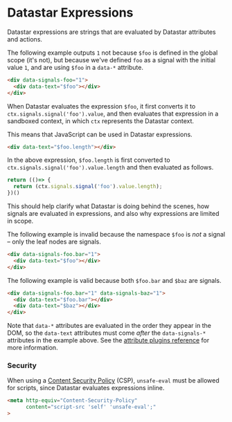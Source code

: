 # Datastar Expressions

Datastar expressions are strings that are evaluated by Datastar attributes and actions. 

The following example outputs `1` not because `$foo` is defined in the global scope (it's not), but because we've defined `foo` as a signal with the initial value `1`, and are using `$foo` in a `data-*` attribute.

```html
<div data-signals-foo="1">
  <div data-text="$foo"></div>
</div>
```

When Datastar evaluates the expression `$foo`, it first converts it to `ctx.signals.signal('foo').value`, and then evaluates that expression in a sandboxed context, in which `ctx` represents the Datastar context. 

This means that JavaScript can be used in Datastar expressions.

```html
<div data-text="$foo.length"></div>
```

In the above expression, `$foo.length` is first converted to `ctx.signals.signal('foo').value.length` and then evaluated as follows.

```js
return (()=> {
  return (ctx.signals.signal('foo').value.length);
})()
```

This should help clarify what Datastar is doing behind the scenes, how signals are evaluated in expressions, and also why expressions are limited in scope. 

The following example is invalid because the namespace `$foo` is _not_ a signal – only the leaf nodes are signals.

```html
<div data-signals-foo.bar="1">
  <div data-text="$foo"></div>
</div>
```

The following example is valid because both `$foo.bar` and `$baz` are signals.

```html
<div data-signals-foo.bar="1" data-signals-baz="1">
  <div data-text="$foo.bar"></div>
  <div data-text="$baz"></div>
</div>
```

Note that `data-*` attributes are evaluated in the order they appear in the DOM, so the `data-text` attributes must come _after_ the `data-signals-*` attributes in the example above. See the [attribute plugins reference](/reference/attribute_plugins) for more information.

### Security

When using a [Content Security Policy](https://developer.mozilla.org/en-US/docs/Web/HTTP/CSP) (CSP), `unsafe-eval` must be allowed for scripts, since Datastar evaluates expressions inline. 

```html
<meta http-equiv="Content-Security-Policy" 
      content="script-src 'self' 'unsafe-eval';"
>
```
